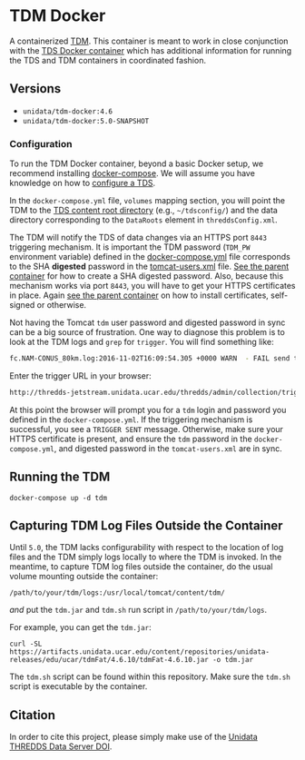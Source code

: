 # TDM Docker

A containerized [TDM](http://www.unidata.ucar.edu/software/thredds/current/tds/reference/collections/TDM.html). This container is meant to work in close conjunction with the [TDS Docker container](https://github.com/Unidata/thredds-docker) which has additional information for running the TDS and TDM containers in coordinated fashion.

## Versions

* `unidata/tdm-docker:4.6`
* `unidata/tdm-docker:5.0-SNAPSHOT`

### Configuration

To run the TDM Docker container, beyond a basic Docker setup, we recommend installing [docker-compose](https://docs.docker.com/compose/). We will assume you have knowledge on how to [configure a TDS](https://www.unidata.ucar.edu/software/thredds/current/tds/tutorial/BasicConfigCatalogs.html).

In the `docker-compose.yml` file, `volumes` mapping section, you will point the TDM to the [TDS content root directory](https://github.com/Unidata/thredds-docker#thredds) (e.g., `~/tdsconfig/`) and the data directory corresponding to the `DataRoots` element in `threddsConfig.xml`.

The TDM will notify the TDS of data changes via an HTTPS port `8443` triggering mechanism. It is important the TDM password (`TDM_PW` environment variable) defined in the [docker-compose.yml](https://github.com/Unidata/thredds-docker/blob/master/docker-compose.yml) file corresponds to the SHA **digested** password in the [tomcat-users.xml](https://github.com/Unidata/thredds-docker/blob/master/files/tomcat-users.xml) file. [See the parent container](https://hub.docker.com/r/unidata/tomcat-docker/) for how to create a SHA digested password. Also, because this mechanism works via port `8443`, you will have to get your HTTPS certificates in place. Again [see the parent container](https://hub.docker.com/r/unidata/tomcat-docker/) on how to install certificates, self-signed or otherwise.

Not having the Tomcat `tdm` user password and digested password in sync can be a big source of frustration. One way to diagnose this problem is to look at the TDM logs and `grep` for `trigger`. You will find something like:

```sh
fc.NAM-CONUS_80km.log:2016-11-02T16:09:54.305 +0000 WARN  - FAIL send trigger to http://thredds-jetstream.unidata.ucar.edu/thredds/admin/collection/trigger?trigger=never&collection=NAM-CONUS_80km status = 401
```

Enter the trigger URL in your browser:

```sh
http://thredds-jetstream.unidata.ucar.edu/thredds/admin/collection/trigger?trigger=never&collection=NAM-CONUS_80km
```

At this point the browser will prompt you for a `tdm` login and password you defined in the `docker-compose.yml`. If the triggering mechanism is successful, you see a `TRIGGER SENT` message. Otherwise, make sure your HTTPS certificate is present, and ensure the `tdm` password in the `docker-compose.yml`, and digested password in the `tomcat-users.xml` are in sync.

## Running the TDM

    docker-compose up -d tdm

## Capturing TDM Log Files Outside the Container

Until `5.0`, the TDM lacks configurability with respect to the location of log files and the TDM simply logs locally to where the TDM is invoked. In the meantime, to capture TDM log files outside the container, do the usual volume mounting outside the container:

    /path/to/your/tdm/logs:/usr/local/tomcat/content/tdm/

*and* put the `tdm.jar` and `tdm.sh` run script in `/path/to/your/tdm/logs`.

For example, you can get the `tdm.jar`:

    curl -SL  https://artifacts.unidata.ucar.edu/content/repositories/unidata-releases/edu/ucar/tdmFat/4.6.10/tdmFat-4.6.10.jar -o tdm.jar

The `tdm.sh` script can be found within this repository. Make sure the `tdm.sh` script is executable by the container.

## Citation

In order to cite this project, please simply make use of the [Unidata THREDDS Data Server DOI](https://data.datacite.org/10.5065/D6N014KG).
